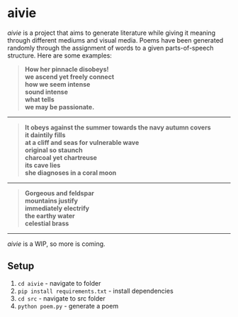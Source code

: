 # aivie

*aivie* is a project that aims to generate literature while giving it meaning through different mediums and visual media. Poems have been generated randomly through the assignment of words to a given parts-of-speech structure. Here are some examples:
>**How her pinnacle disobeys!<br>
we ascend yet freely connect<br>
how we seem intense<br>
sound intense<br>
what tells<br>
we may be passionate.**
___
>**It obeys against the summer towards the navy autumn covers<br>
it daintily fills<br>
at a cliff and seas for vulnerable wave<br>
original so staunch<br>
charcoal yet chartreuse<br>
its cave lies<br>
she diagnoses in a coral moon<br>**
___
>**Gorgeous and feldspar<br>
mountains justify<br>
immediately  electrify<br>
the earthy water<br>
celestial brass**<br>
___
*aivie* is a WIP, so more is coming.<br>

## Setup
1. `cd aivie` - navigate to folder
2. `pip install requirements.txt` - install dependencies
3. `cd src` - navigate to src folder
4. `python poem.py` - generate a poem
